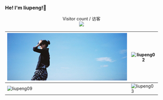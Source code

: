 ### He! I'm liupeng!👋

<!--
**liupengzhouyi/liupengzhouyi** is a ✨ _special_ ✨ repository because its `README.md` (this file) appears on your GitHub profile.

Here are some ideas to get you started:

- 🔭 I’m currently working on ...
- 🌱 I’m currently learning ...
- 👯 I’m looking to collaborate on ...
- 🤔 I’m looking for help with ...
- 💬 Ask me about ...
- 📫 How to reach me: ...
- 😄 Pronouns: ...
- ⚡ Fun fact: ...
-->


<!-- <img src="https://github.com/liupengzhouyi/liupengzhouyi/blob/master/image/helloworld.png" alt="Hello world" style="max-width: 100%;"/> -->

<center>
<p align="center"> 
  Visitor count / 访客
  <br>
  <img src="https://profile-counter.glitch.me/liupengzhouyi/count.svg" />
</p>
</center>

|  ![liupeng01](https://github.com/liupengzhouyi/liupengzhouyi/blob/master/image/helloworld.png)   | ![liupeng02](https://github-readme-stats.vercel.app/api?username=liupengzhouyi&card_width=800&bg_color=30,e96443,904e95&title_color=fff&text_color=fff")| 
| --- | --- |
| ![liupeng09](https://i.loli.net/2021/06/10/hNkju6mebgXRGCI.png) |  ![liupeng03](https://github-readme-stats.vercel.app/api/top-langs/?username=liupengzhouyi&card_width=800)   |

<!-- ![liupeng01](https://github-readme-stats.vercel.app/api?username=liupengzhouyi&card_width=800&bg_color=30,e96443,904e95&title_color=fff&text_color=fff)
<br>
![liupeng02](https://github-readme-stats.vercel.app/api/top-langs/?username=liupengzhouyi&card_width=800)
<br> -->
<!-- <a href="https://github.com/anuraghazra/github-readme-stats">
  <img align="center" src="https://github-readme-stats.vercel.app/api?username=liupengzhouyi&card_width=800&bg_color=30,e96443,904e95&title_color=fff&text_color=fff" />
</a>
<a href="https://github.com/anuraghazra/convoychat">
  <img align="center" src="https://github-readme-stats.vercel.app/api/top-langs/?username=liupengzhouyi&card_width=800" />
</a> -->
<!-- ![liupeng03](https://github-readme-stats.vercel.app/api/top-langs/?username=liupengzhouyi&card_width=800&layout=compact) -->










